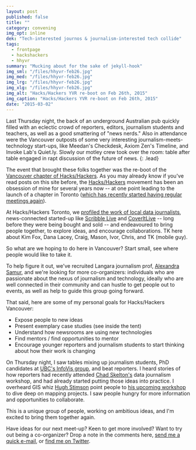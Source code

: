 ```yaml
---
layout: post
published: false
title: ""
category: convening
img_opt: inline
dek: "Tech-interested journos & journalism-interested tech collide"
tags: 
  - frontpage
  - hackshackers
  - hhyvr
summary: "Mucking about for the sake of jekyll-hook"
img_sml: "/files/hhyvr-feb26.jpg"
img_med: "/files/hhyvr-feb26.jpg"
img_lrg: "/files/hhyvr-feb26.jpg"
img_xlg: "/files/hhyvr-feb26.jpg"
img_alt: "Hacks/Hackers YVR re-boot on Feb 26th, 2015"
img_caption: "Hacks/Hackers YVR re-boot on Feb 26th, 2015"
date: "2015-03-02"
---
```


Last Thursday night, the back of an underground Australian pub quickly filled with an eclectic crowd of reporters, editors, journalism students and teachers, as well as a good smattering of "news nerds." Also in attendance were the Vancouver outposts of some very interesting journalism-meets-technology start-ups, like Meedan's Checkdesk, Axiom Zen's Timeline, and Invoke Lab's Quiet.ly. Slowly our motley crew took over the room: table after table engaged in rapt discussion of the future of news.
{: .lead} 

The event that brought these folks together was the re-boot of the [Vancouver chapter of Hacks/Hackers](http://www.meetup.com/HacksHackersVancouver/). As you may already know if you've read posts on this site before, the [Hacks/Hackers](http://hackshackers.com/) movement has been an obsession of mine for several years now -- at one point leading to the launch of a chapter in Toronto ([which has recently started having regular meetings again](http://www.meetup.com/Hacks-Hackers-Toronto/messages/boards/thread/45652352)).

At Hacks/Hackers Toronto, we [profiled the work of local data journalists](https://www.youtube.com/watch?v=_RiDlyARNIU), news-connected started-up like [Scribble Live](https://www.youtube.com/watch?v=hRGJ5z5LGv8) and [CoverItLive](https://www.youtube.com/watch?v=hRGJ5z5LGv8) -- long before they were being bought and sold -- and endeavoured to bring people together, to explore ideas, and encourage collaborations. TK here about Kim Fox, Dana Lacey, Craig, Mason, Ivor, Chris, and TK (mobile guy).

So what are we hoping to do here in Vancouver? Start small, see where people would like to take it.

To help figure it out, we've recruited Langara journalism prof, [Alexandra Samur](http://www.alexandrasamur.com/teaching/), and we're looking for more co-organizers: individuals who are passionate about the nexus of journalism and technology, ideally who are well connected in their community and can hustle to get people out to events, as well as help to guide this group going forward.

That said, here are some of my personal goals for Hacks/Hackers Vancouver:

* Expose people to new ideas
* Present exemplary case studies (see inside the tent)
* Understand how newsrooms are using new technologies
* Find mentors / find opportunities to mentor
* Encourage younger reporters and journalism students to start thinking about how their work is changing

On Thursday night, I saw tables mixing up journalism students, PhD candidates at [UBC's InfoVis group](http://www.cs.ubc.ca/group/infovis/), and beat reporters. I heard stories of how reporters had recently attended [Chad Skelton's](http://www.chadskelton.com/p/workshops.html) data journalism workshop, and had already started putting those ideas into practice. I overheard GIS whiz [Hugh Stimson](http://geocology.ca/) point people to [his upcoming workshop](http://www.thetyee.ca/MasterClass/Spring2015/Hugh-Stimson/) to dive deep on mapping projects. I saw people hungry for more information and opportunities to collaborate.

This is a unique group of people, working on ambitious ideas, and I'm excited to bring them together again.

Have ideas for our next meet-up? Keen to get more involved? Want to try out being a co-organizer? Drop a note in the comments here, [send me a quick e-mail](TK), or [find me on Twitter](http://twitter.com/phillipadsmith).

